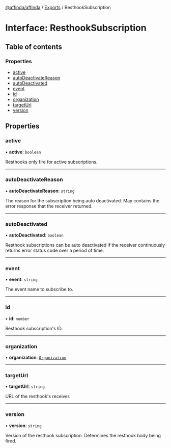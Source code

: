 [@affinda/affinda](../README.md) / [Exports](../modules.md) / ResthookSubscription

# Interface: ResthookSubscription

## Table of contents

### Properties

- [active](ResthookSubscription.md#active)
- [autoDeactivateReason](ResthookSubscription.md#autodeactivatereason)
- [autoDeactivated](ResthookSubscription.md#autodeactivated)
- [event](ResthookSubscription.md#event)
- [id](ResthookSubscription.md#id)
- [organization](ResthookSubscription.md#organization)
- [targetUrl](ResthookSubscription.md#targeturl)
- [version](ResthookSubscription.md#version)

## Properties

### active

• **active**: `boolean`

Resthooks only fire for active subscriptions.

___

### autoDeactivateReason

• **autoDeactivateReason**: `string`

The reason for the subscription being auto deactivated. May contains the error response that the receiver returned.

___

### autoDeactivated

• **autoDeactivated**: `boolean`

Resthook subscriptions can be auto deactivated if the receiver continuously returns error status code over a period of time.

___

### event

• **event**: `string`

The event name to subscribe to.

___

### id

• **id**: `number`

Resthook subscription's ID.

___

### organization

• **organization**: [`Organization`](Organization.md)

___

### targetUrl

• **targetUrl**: `string`

URL of the resthook's receiver.

___

### version

• **version**: `string`

Version of the resthook subscription. Determines the resthook body being fired.
